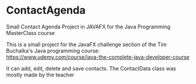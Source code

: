 # ContactAgenda
Small Contact Agenda Project in JAVAFX for the Java Programming MasterClass course

  This is a small project for the JavaFX challenge section of the Tim Buchalka's Java programming course: https://www.udemy.com/course/java-the-complete-java-developer-course
  
  It can add, edit, delete and save contacts. The ContactData class was mostly made by the teacher

